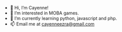 - 👋 Hi, I’m Cayenne!
- 👀 I’m interested in MOBA games.
- 🌱 I’m currently learning python, javascript and php.
- 📫 Email me at cayenneezra@gmail.com

<!---
kazeeeeen/kazeeeeen is a ✨ special ✨ repository because its `README.md` (this file) appears on your GitHub profile.
You can click the Preview link to take a look at your changes.
--->
